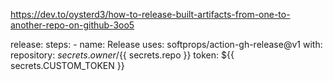 
https://dev.to/oysterd3/how-to-release-built-artifacts-from-one-to-another-repo-on-github-3oo5

release:
  steps:
    - name: Release
      uses: softprops/action-gh-release@v1
      with:
        repository: ${{ secrets.owner }}/${{ secrets.repo }}
        token: ${{ secrets.CUSTOM_TOKEN }}
